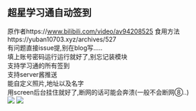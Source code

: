 ## 超星学习通自动签到
原作者https://www.bilibili.com/video/av94208525 食用方法https://yuban10703.xyz/archives/527  
有问题直接issue提,别在blog写.....  
填上账号密码运行运行就好了,别忘记装模块  
支持学习通的所有签到  
支持server酱推送  
能自定义照片,地址以及名字  
用screen后台挂住就好了,断网的话可能会奔溃(一般不会断网⑧..)  
<img src="https://cdn.jsdelivr.net/gh/yuban10703/BlogImgdata/img/20200325023103.png"/>
<img src="https://cdn.jsdelivr.net/gh/yuban10703/BlogImgdata/img/20200325023145.jpg"/>
